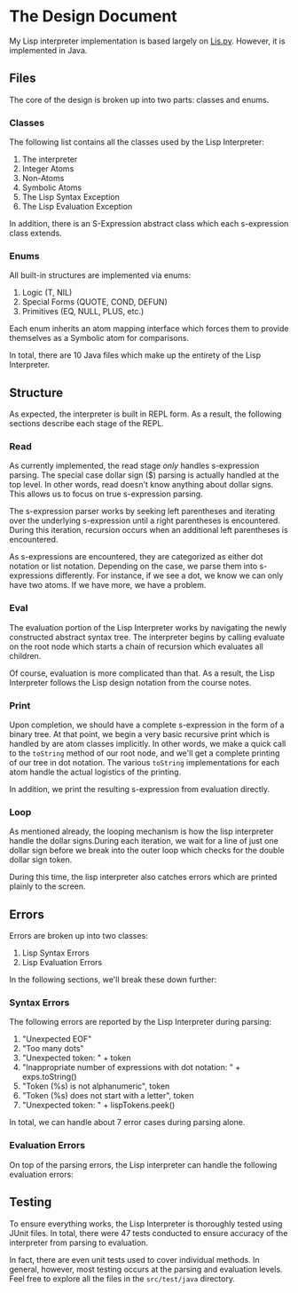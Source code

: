 # The Design Document

My Lisp interpreter implementation is based largely on [Lis.py][1]. 
However, it is implemented in Java.

## Files

The core of the design is broken up into two parts: classes and enums.

### Classes

The following list contains all the classes used by the Lisp
Interpreter:

1. The interpreter
2. Integer Atoms
3. Non-Atoms
4. Symbolic Atoms
5. The Lisp Syntax Exception
6. The Lisp Evaluation Exception

In addition, there is an S-Expression abstract class which each 
s-expression class extends. 

### Enums

All built-in structures are implemented via enums:

1. Logic (T, NIL)
2. Special Forms (QUOTE, COND, DEFUN)
3. Primitives (EQ, NULL, PLUS, etc.)

Each enum inherits an atom mapping interface which
forces them to provide themselves as a Symbolic atom for 
comparisons. 

In total, there are 10 Java files which make up the entirety
of the Lisp Interpreter.

## Structure

As expected, the interpreter is built in REPL form. As a result,
the following sections describe each stage of the REPL.

### Read

As currently implemented, the read stage *only* handles s-expression
parsing. The special case dollar sign ($) parsing is actually handled
at the top level. In other words, read doesn't know anything about
dollar signs. This allows us to focus on true s-expression parsing.

The s-expression parser works by seeking left parentheses and iterating
over the underlying s-expression until a right parentheses is encountered.
During this iteration, recursion occurs when an additional left parentheses
is encountered.

As s-expressions are encountered, they are categorized as either dot notation
or list notation. Depending on the case, we parse them into s-expressions
differently. For instance, if we see a dot, we know we can only have two
atoms. If we have more, we have a problem. 

### Eval

The evaluation portion of the Lisp Interpreter works by navigating the
newly constructed abstract syntax tree. The interpreter begins by calling
evaluate on the root node which starts a chain of recursion which evaluates
all children.

Of course, evaluation is more complicated than that. As a result, the Lisp
Interpreter follows the Lisp design notation from the course notes.

### Print

Upon completion, we should have a complete s-expression in the form of a 
binary tree. At that point, we begin a very basic recursive print which
is handled by are atom classes implicitly. In other words, we make a quick
call to the `toString` method of our root node, and we'll get a complete
printing of our tree in dot notation. The various `toString` implementations
for each atom handle the actual logistics of the printing.

In addition, we print the resulting s-expression from evaluation directly.

### Loop

As mentioned already, the looping mechanism is how the lisp interpreter handle 
the dollar signs.During each iteration, we wait for a line of just one 
dollar sign before we break into the outer loop which checks for the double 
dollar sign token. 

During this time, the lisp interpreter also catches errors which are printed
plainly to the screen. 

## Errors

Errors are broken up into two classes:

1. Lisp Syntax Errors
2. Lisp Evaluation Errors

In the following sections, we'll break these down further:

### Syntax Errors

The following errors are reported by the Lisp Interpreter during parsing:

1. "Unexpected EOF"
2. "Too many dots"
3. "Unexpected token: " + token
4. "Inappropriate number of expressions with dot notation: " + exps.toString()
5. "Token (%s) is not alphanumeric", token
6. "Token (%s) does not start with a letter", token
7. "Unexpected token: " + lispTokens.peek()

In total, we can handle about 7 error cases during parsing alone. 

### Evaluation Errors

On top of the parsing errors, the Lisp interpreter can handle the
following evaluation errors:

## Testing

To ensure everything works, the Lisp Interpreter is thoroughly
tested using JUnit files. In total, there were 47 tests conducted
to ensure accuracy of the interpreter from parsing to evaluation.

In fact, there are even unit tests used to cover individual methods.
In general, however, most testing occurs at the parsing and
evaluation levels. Feel free to explore all the files in the
`src/test/java` directory.

[1]: http://norvig.com/lispy.html
